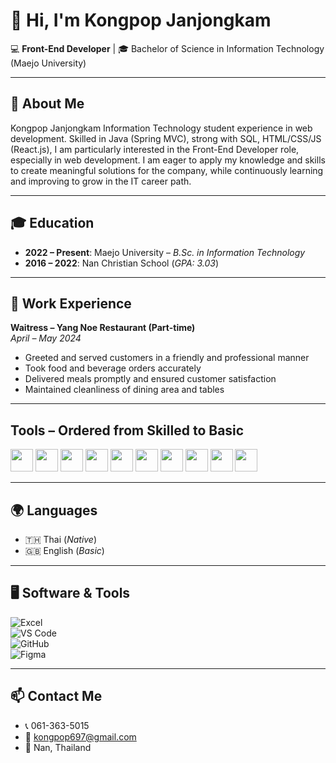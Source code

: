 # 👋 Hi, I'm Kongpop Janjongkam  

💻 **Front-End Developer** | 🎓 Bachelor of Science in Information Technology (Maejo University)  

---

## 📌 About Me  
Kongpop Janjongkam
Information Technology student experience in web development.
Skilled in Java (Spring MVC), strong with SQL, HTML/CSS/JS (React.js), I am particularly interested in the Front-End Developer role, especially in web development. I am eager to apply my knowledge and skills to create meaningful solutions for the company, while continuously learning and improving to grow in the IT career path. 

---

## 🎓 Education  
- **2022 – Present**: Maejo University – *B.Sc. in Information Technology*  
- **2016 – 2022**: Nan Christian School (*GPA: 3.03*)  

---

## 💼 Work Experience  
**Waitress – Yang Noe Restaurant (Part-time)**  
*April – May 2024*  
- Greeted and served customers in a friendly and professional manner  
- Took food and beverage orders accurately  
- Delivered meals promptly and ensured customer satisfaction  
- Maintained cleanliness of dining area and tables  

---


## Tools – Ordered from Skilled to Basic

<p align="left">
  <!-- HTML -->
  <img src="https://cdn.jsdelivr.net/gh/devicons/devicon/icons/html5/html5-original.svg" height="36" width="36" />
  <!-- CSS -->
  <img src="https://cdn.jsdelivr.net/gh/devicons/devicon/icons/css3/css3-original.svg" height="36" width="36" />
  <!-- JavaScript -->
  <img src="https://cdn.jsdelivr.net/gh/devicons/devicon/icons/javascript/javascript-original.svg" height="36" width="36" />
  <!-- Java -->
  <img src="https://cdn.jsdelivr.net/gh/devicons/devicon/icons/java/java-original.svg" height="36" width="36" />
  <!-- MySQL -->
  <img src="https://cdn.jsdelivr.net/gh/devicons/devicon/icons/mysql/mysql-original.svg" height="36" width="36" />
  <!-- Spring (ใช้แทน Spring MVC) -->
  <img src="https://cdn.jsdelivr.net/gh/devicons/devicon/icons/spring/spring-original.svg" height="36" width="36" />
  <!-- React -->
  <img src="https://cdn.jsdelivr.net/gh/devicons/devicon/icons/react/react-original.svg" height="36" width="36" />
  <!-- Figma -->
  <img src="https://cdn.jsdelivr.net/gh/devicons/devicon/icons/figma/figma-original.svg" height="36" width="36" />
  <!-- Git -->
  <img src="https://cdn.jsdelivr.net/gh/devicons/devicon/icons/git/git-original.svg" height="36" width="36" />
  <!-- Python -->
  <img src="https://cdn.jsdelivr.net/gh/devicons/devicon/icons/python/python-original.svg" height="36" width="36" />
</p>


---

## 🌍 Languages  
- 🇹🇭 Thai (*Native*)  
- 🇬🇧 English (*Basic*)  

---

## 🖥 Software & Tools  

![Excel](https://img.shields.io/badge/Excel-217346?style=flat&logo=microsoft-excel&logoColor=white)  
![VS Code](https://img.shields.io/badge/VS%20Code-007ACC?style=flat&logo=visual-studio-code&logoColor=white)  
![GitHub](https://img.shields.io/badge/GitHub-181717?style=flat&logo=github&logoColor=white)  
![Figma](https://img.shields.io/badge/Figma-F24E1E?style=flat&logo=figma&logoColor=white)  

---

## 📫 Contact Me  
- 📞 061-363-5015  
- 📧 [kongpop697@gmail.com](mailto:kongpop697@gmail.com)  
- 📍 Nan, Thailand  


